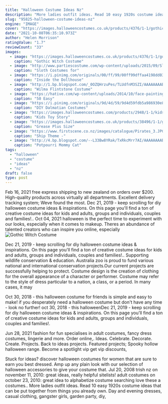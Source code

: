 ```yaml
---
title: "Halloween Costume Ideas Nz"
description: "More ladies outfit ideas. Read 10 easy 1920s costume ideas that can be put together from things you already own. Day and evening dresses, casual clothing, gangster girls, garden party, diy,"
slug: "95825-halloween-costume-ideas-nz"
engine: "IMAGE"
cover: "https://images.halloweencostumes.co.uk/products/4376/1-1/gothic-witch-costume.jpg"
date: "2021-10-08T06:35:10.973Z"
author: "Helen Morrison"
ratingValue: "1.7"
reviewCount: "33"
images:
  - image: "https://images.halloweencostumes.co.uk/products/4376/1-1/gothic-witch-costume.jpg"
    caption: "Gothic Witch Costume"
  - image: "http://www.partiescostume.com/wp-content/uploads/2015/09/Sloth-Costume-Ideas.jpg"
    caption: "Sloth Costumes for"
  - image: "https://i.pinimg.com/originals/00/ff/99/00ff99dffaa4198dd03f6da37b31a8b4.jpg"
    caption: "Inside the Dollhouse"
  - image: "http://1.bp.blogspot.com/_0OZQHrzuPes/TLUdfnM3SZI/AAAAAAAABiw/xRjCIcce0vM/s1600/DSCF2411.JPG"
    caption: "Wilma Flintstone Costume"
  - image: "https://hative.com/wp-content/uploads/2014/10/face-painting-ideas-for-kids/18-flower-face-paint.jpg"
    caption: "50 Easy"
  - image: "https://i.pinimg.com/originals/9d/4d/59/9d4d59fdb5a986930e85aaed83f4326d.jpg"
    caption: "DIY Dalmatian Costumes"
  - image: "https://images.halloweencostumes.com/products/2948/1-1/kids-toy-story-jessie-costume.jpg"
    caption: "Kids Toy Story"
  - image: "https://images.halloweencostumes.co.uk/products/38496/1-1/grease-plus-size-rizzo-costume.jpg"
    caption: "Grease Plus Size"
  - image: "https://www.firstscene.co.nz/images/catalogue/Pirates_3.JPG"
    caption: "Ship Theme -"
  - image: "http://4.bp.blogspot.com/--L33Bw8YRak/TxRkcMrr7AI/AAAAAAAABT8/tEyKbWBnwNM/s1600/Cat+in+the+hat+%252814%2529.JPG"
    caption: "Potpourri Mommy Cat"
tags:
  - "halloween"
  - "costume"
  - "ideas"
  - "nz"
draft: false
type: post
---
```


Feb 16, 2021 free express shipping to new zealand on orders over $200. High-quality products across virtually all departments. Excellent delivery tracking system;  Weve found the most. Dec 21, 2019 - keep scrolling for diy halloween costume ideas & inspirations. On this page you'll find a ton of creative costume ideas for kids and adults, groups and individuals, couples and families!.. Oct 04, 2021 halloween is the perfect time to experiment with our looks, especially when it comes to makeup. Theres an abundance of talented creators who can inspire you online, especially
![Gothic Witch Costume](https://images.halloweencostumes.co.uk/products/4376/1-1/gothic-witch-costume.jpg "Gothic Witch Costume")

Dec 21, 2019 - keep scrolling for diy halloween costume ideas &amp; inspirations. On this page you&#39;ll find a ton of creative costume ideas for kids and adults, groups and individuals, couples and families!.. Supporting wildlife conservation &amp; education. Australia zoo is proud to fund various national and international conservation projects.Our current projects are successfully helping to protect. Costume design is the creation of clothing for the overall appearance of a character or performer. Costume may refer to the style of dress particular to a nation, a class, or a period. In many cases, it may
<!--inArticleAds-->

<!--galleryOne-->

Oct 30, 2018 - this halloween costume for friends is simple and easy to make! if you desperately need a halloween costume but don't have any time - look no further! oct 30, 2018 - this halloweenDec 21, 2019 - keep scrolling for diy halloween costume ideas & inspirations. On this page you'll find a ton of creative costume ideas for kids and adults, groups and individuals, couples and families!.
<!--inArticleAds-->

<!--galleryTwo-->

Jun 28, 2021 fashion for fun specialises in adult costumes, fancy dress costumes, lingerie and more. Order online,. Ideas. Celebrate. Decorate. Create. Projects. Back to ideas projects. Featured projects;  Spooky hollow halloween range. Become a spotlight vip get vip discounts,
<!--galleryThree-->

Stuck for ideas? discover halloween costumes for women that are sure to earn you best dressed. Amp up any plain look with our selection of halloween accessories to give your costume that. Jul 20, 2008 trish nz on november 11, 2010: great ideas, really helpful sitelists! adult costumes on october 23, 2010: great idea to alphabetize costume searching love these a costumes.. More ladies outfit ideas. Read 10 easy 1920s costume ideas that can be put together from things you already own. Day and evening dresses, casual clothing, gangster girls, garden party, diy,